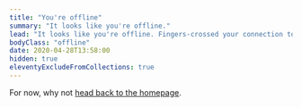 ```yaml
---
title: "You're offline"
summary: "It looks like you're offline."
lead: "It looks like you're offline. Fingers-crossed your connection to the internet will be sorted out soon."
bodyClass: "offline"
date: 2020-04-28T13:58:00
hidden: true
eleventyExcludeFromCollections: true
---
```


For now, why not <a href="{{ '/' | url }}">head back to the homepage</a>.
